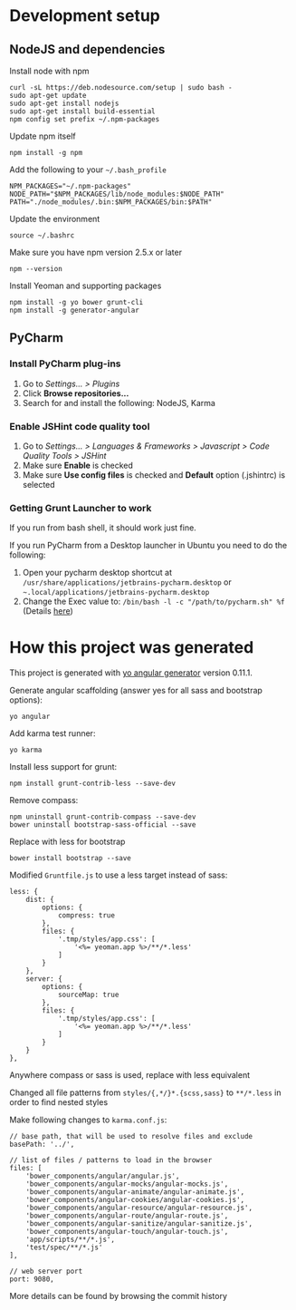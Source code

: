# Development setup

## NodeJS and dependencies

Install node with npm

    curl -sL https://deb.nodesource.com/setup | sudo bash -
    sudo apt-get update
    sudo apt-get install nodejs
    sudo apt-get install build-essential
    npm config set prefix ~/.npm-packages
    
Update npm itself

    npm install -g npm

Add the following to your `~/.bash_profile`

    NPM_PACKAGES="~/.npm-packages"
    NODE_PATH="$NPM_PACKAGES/lib/node_modules:$NODE_PATH"
    PATH="./node_modules/.bin:$NPM_PACKAGES/bin:$PATH"

Update the environment

    source ~/.bashrc
    
Make sure you have npm version 2.5.x or later

    npm --version

Install Yeoman and supporting packages

    npm install -g yo bower grunt-cli
    npm install -g generator-angular

## PyCharm

### Install PyCharm plug-ins

1. Go to *Settings... > Plugins*
2. Click **Browse repositories...**
3. Search for and install the following: NodeJS, Karma

### Enable JSHint code quality tool

1. Go to *Settings... > Languages & Frameworks > Javascript > Code Quality Tools > JSHint*
2. Make sure **Enable** is checked
3. Make sure **Use config files** is checked and **Default** option (.jshintrc) is selected

### Getting Grunt Launcher to work

If you run from bash shell, it should work just fine.

If you run PyCharm from a Desktop launcher in Ubuntu you need to do the following:

1. Open your pycharm desktop shortcut at `/usr/share/applications/jetbrains-pycharm.desktop` or `~.local/applications/jetbrains-pycharm.desktop`
2. Change the Exec value to: `/bin/bash -l -c "/path/to/pycharm.sh" %f` (Details [here](http://stackoverflow.com/questions/23927551/webstorm-does-not-recoginize-grunt))

# How this project was generated

This project is generated with [yo angular generator](https://github.com/yeoman/generator-angular)
version 0.11.1.

Generate angular scaffolding (answer yes for all sass and bootstrap options):

    yo angular
    
Add karma test runner:

    yo karma

Install less support for grunt:

    npm install grunt-contrib-less --save-dev
    
Remove compass:

    npm uninstall grunt-contrib-compass --save-dev
    bower uninstall bootstrap-sass-official --save
    
Replace with less for bootstrap
 
    bower install bootstrap --save

Modified `Gruntfile.js` to use a less target instead of sass:

    less: {
        dist: {
            options: {
                compress: true
            },
            files: {
                '.tmp/styles/app.css': [
                    '<%= yeoman.app %>/**/*.less'
                ]
            }
        },
        server: {
            options: {
                sourceMap: true
            },
            files: {
                '.tmp/styles/app.css': [
                    '<%= yeoman.app %>/**/*.less'
                ]
            }
        }
    },

Anywhere compass or sass is used, replace with less equivalent

Changed all file patterns from `styles/{,*/}*.{scss,sass}` to `**/*.less` in order to find nested styles

Make following changes to `karma.conf.js`:

    // base path, that will be used to resolve files and exclude
    basePath: '../',

    // list of files / patterns to load in the browser
    files: [
        'bower_components/angular/angular.js',
        'bower_components/angular-mocks/angular-mocks.js',
        'bower_components/angular-animate/angular-animate.js',
        'bower_components/angular-cookies/angular-cookies.js',
        'bower_components/angular-resource/angular-resource.js',
        'bower_components/angular-route/angular-route.js',
        'bower_components/angular-sanitize/angular-sanitize.js',
        'bower_components/angular-touch/angular-touch.js',
        'app/scripts/**/*.js',
        'test/spec/**/*.js'
    ],

    // web server port
    port: 9080,
    
More details can be found by browsing the commit history
